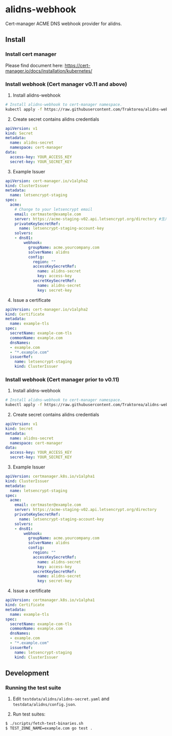 # alidns-webhook

Cert-manager ACME DNS webhook provider for alidns.

## Install

### Install cert manager
Please find document here: https://cert-manager.io/docs/installation/kubernetes/

### Install webhook (Cert manager v0.11 and above)
1. Install alidns-webhook

  ```bash
  # Install alidns-webhook to cert-manager namespace. 
  kubectl apply -f https://raw.githubusercontent.com/Traktorea/alidns-webhook/master/deploy/bundle.yaml
  ```

2. Create secret contains alidns credentials
  ```yaml
  apiVersion: v1
  kind: Secret
  metadata:
    name: alidns-secret
    namespace: cert-manager
  data:
    access-key: YOUR_ACCESS_KEY
    secret-key: YOUR_SECRET_KEY

  ```

3. Example Issuer
  ```yaml
  apiVersion: cert-manager.io/v1alpha2
  kind: ClusterIssuer
  metadata:
    name: letsencrypt-staging
  spec:
    acme:
      # Change to your letsencrypt email
      email: certmaster@example.com
      server: https://acme-staging-v02.api.letsencrypt.org/directory #生产环境请使用 https://acme-v02.api.letsencrypt.org/directory
      privateKeySecretRef:
        name: letsencrypt-staging-account-key
      solvers:
      - dns01:
          webhook:
            groupName: acme.yourcompany.com
            solverName: alidns
            config:
              region: ""
              accessKeySecretRef:
                name: alidns-secret
                key: access-key
              secretKeySecretRef:
                name: alidns-secret
                key: secret-key
  ```

4. Issue a certificate
```yaml
apiVersion: cert-manager.io/v1alpha2
kind: Certificate
metadata:
  name: example-tls
spec:
  secretName: example-com-tls
  commonName: example.com
  dnsNames:
  - example.com
  - "*.example.com"
  issuerRef:
    name: letsencrypt-staging
    kind: ClusterIssuer
```

### Install webhook (Cert manager prior to v0.11)
1. Install alidns-webhook

  ```bash
  # Install alidns-webhook to cert-manager namespace. 
  kubectl apply -f https://raw.githubusercontent.com/Traktorea/alidns-webhook/master/deploy/legacy.yaml
  ```

2. Create secret contains alidns credentials
  ```yaml
  apiVersion: v1
  kind: Secret
  metadata:
    name: alidns-secret
    namespace: cert-manager
  data:
    access-key: YOUR_ACCESS_KEY
    secret-key: YOUR_SECRET_KEY

  ```

3. Example Issuer
  ```yaml
  apiVersion: certmanager.k8s.io/v1alpha1
  kind: ClusterIssuer
  metadata:
    name: letsencrypt-staging
  spec:
    acme:
      email: certmaster@example.com
      server: https://acme-staging-v02.api.letsencrypt.org/directory
      privateKeySecretRef:
        name: letsencrypt-staging-account-key
      solvers:
      - dns01:
          webhook:
            groupName: acme.yourcompany.com
            solverName: alidns
            config:
              region: ""
              accessKeySecretRef:
                name: alidns-secret
                key: access-key
              secretKeySecretRef:
                name: alidns-secret
                key: secret-key
  ```

4. Issue a certificate
```yaml
apiVersion: certmanager.k8s.io/v1alpha1
kind: Certificate
metadata:
  name: example-tls
spec:
  secretName: example-com-tls
  commonName: example.com
  dnsNames:
  - example.com
  - "*.example.com"
  issuerRef:
    name: letsencrypt-staging
    kind: ClusterIssuer
```

## Development
### Running the test suite

1. Edit `testdata/alidns/alidns-secret.yaml` and `testdata/alidns/config.json`.

2. Run test suites:

```bash
$ ./scripts/fetch-test-binaries.sh
$ TEST_ZONE_NAME=example.com go test .
```

